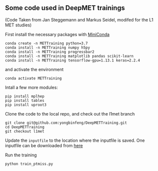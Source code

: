 ## Some code used in DeepMET trainings
(Code Taken from Jan Steggemann and Markus Seidel, modifed for the L1 MET studies)

First install the necessary packages with [MiniConda](https://docs.conda.io/en/latest/miniconda.html)
```
conda create -n METTraining python=3.7
conda install -n METTraining numpy h5py
conda install -n METTraining progressbar2
conda install -n METTraining matplotlib pandas scikit-learn
conda install -n METTraining tensorflow-gpu=1.13.1 keras=2.2.4
```
and activate the environment
```
conda activate METTraining
```
Intall a few more modules:
```
pip install mplhep
pip install tables
pip install uproot3
```

Clone the code to the local repo, and check out the l1met branch
```
git clone git@github.com:yongbinfeng/DeepMETTraining.git
cd DeepMETTraining
git checkout l1met
```
Update the `inputfile` to the location where the inputfile is saved. One inputfile can be downloaded from [here](https://cernbox.cern.ch/index.php/s/1d6aOVIO1ltxnCl)

Run the training
```
python train_ptmiss.py
```
